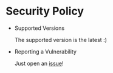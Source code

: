 # Security Policy

- Supported Versions

    The supported version is the latest :)

- Reporting a Vulnerability

    Just open an [issue](https://github.com/edoardottt/scilla/issues/new?assignees=&labels=&template=bug_report.md)! 
